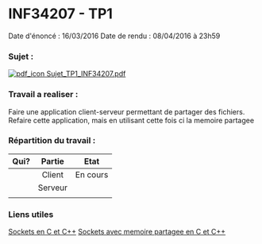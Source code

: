 INF34207 - TP1
===============

Date d'énoncé : 16/03/2016
Date de rendu : 08/04/2016 à 23h59

### Sujet :
[![pdf_icon](http://www.chambery-tourisme.com/wp-content/uploads/cache//noeStarter/images/50__50__auto__~wp-content~themes~chambery~images~icons~pdf.png) Sujet_TP1_INF34207.pdf](./sujet.pdf)

### Travail a realiser :

Faire une application client-serveur permettant de partager des fichiers.
Refaire cette application, mais en utilisant cette fois ci la memoire partagee

### Répartition du travail :

| Qui? | Partie | Etat |
| :----: | :----: | :----: |
|  | Client | En cours |
|  | Serveur |  |
|  |  |  |

### Liens utiles

[Sockets en C et C++](http://www.linuxhowtos.org/C_C++/socket.htm)
[Sockets avec memoire partagee en C et C++](http://www.picklingtools.com/html/shm.html)
